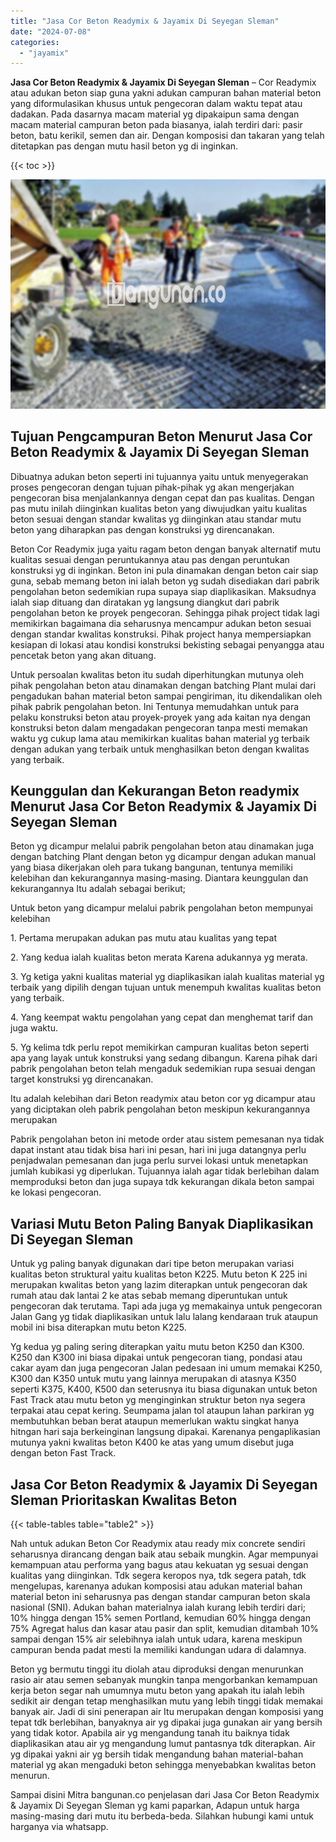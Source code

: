 ```yaml
---
title: "Jasa Cor Beton Readymix & Jayamix Di Seyegan Sleman"
date: "2024-07-08"
categories: 
  - "jayamix"
---
```


**Jasa Cor Beton Readymix & Jayamix Di Seyegan Sleman** – Cor Readymix atau adukan beton siap guna yakni adukan campuran bahan material beton yang diformulasikan khusus untuk pengecoran dalam waktu tepat atau dadakan. Pada dasarnya macam material yg dipakaipun sama dengan macam material campuran beton pada biasanya, ialah terdiri dari: pasir beton, batu kerikil, semen dan air. Dengan komposisi dan takaran yang telah ditetapkan pas dengan mutu hasil beton yg di inginkan.

{{< toc >}}

![Jasa Cor Beton Readymix & Jayamix Di Seyegan Sleman](/images/jasa-cor-readymix-40.png)

## Tujuan Pengcampuran Beton Menurut Jasa Cor Beton Readymix & Jayamix Di Seyegan Sleman

Dibuatnya adukan beton seperti ini tujuannya yaitu untuk menyegerakan proses pengecoran dengan tujuan pihak-pihak yg akan mengerjakan pengecoran bisa menjalankannya dengan cepat dan pas kualitas. Dengan pas mutu inilah diinginkan kualitas beton yang diwujudkan yaitu kualitas beton sesuai dengan standar kwalitas yg diinginkan atau standar mutu beton yang diharapkan pas dengan konstruksi yg direncanakan.

Beton Cor Readymix juga yaitu ragam beton dengan banyak alternatif mutu kualitas sesuai dengan peruntukannya atau pas dengan peruntukan konstruksi yg di inginkan. Beton ini pula dinamakan dengan beton cair siap guna, sebab memang beton ini ialah beton yg sudah disediakan dari pabrik pengolahan beton sedemikian rupa supaya siap diaplikasikan. Maksudnya ialah siap dituang dan diratakan yg langsung diangkut dari pabrik pengolahan beton ke proyek pengecoran. Sehingga pihak project tidak lagi memikirkan bagaimana dia seharusnya mencampur adukan beton sesuai dengan standar kwalitas konstruksi. Pihak project hanya mempersiapkan kesiapan di lokasi atau kondisi konstruksi bekisting sebagai penyangga atau pencetak beton yang akan dituang.

Untuk persoalan kwalitas beton itu sudah diperhitungkan mutunya oleh pihak pengolahan beton atau dinamakan dengan batching Plant mulai dari pengadukan bahan material beton sampai pengiriman, itu dikendalikan oleh pihak pabrik pengolahan beton. Ini Tentunya memudahkan untuk para pelaku konstruksi beton atau proyek-proyek yang ada kaitan nya dengan konstruksi beton dalam mengadakan pengecoran tanpa mesti memakan waktu yg cukup lama atau memikirkan kualitas bahan material yg terbaik dengan adukan yang terbaik untuk menghasilkan beton dengan kwalitas yang terbaik.

## Keunggulan dan Kekurangan Beton readymix Menurut Jasa Cor Beton Readymix & Jayamix Di Seyegan Sleman

Beton yg dicampur melalui pabrik pengolahan beton atau dinamakan juga dengan batching Plant dengan beton yg dicampur dengan adukan manual yang biasa dikerjakan oleh para tukang bangunan, tentunya memiliki kelebihan dan kekurangannya masing-masing. Diantara keunggulan dan kekurangannya Itu adalah sebagai berikut;

Untuk beton yang dicampur melalui pabrik pengolahan beton mempunyai kelebihan

1\. Pertama merupakan adukan pas mutu atau kualitas yang tepat

2\. Yang kedua ialah kualitas beton merata Karena adukannya yg merata.

3\. Yg ketiga yakni kualitas material yg diaplikasikan ialah kualitas material yg terbaik yang dipilih dengan tujuan untuk menempuh kwalitas kualitas beton yang terbaik.

4\. Yang keempat waktu pengolahan yang cepat dan menghemat tarif dan juga waktu.

5\. Yg kelima tdk perlu repot memikirkan campuran kualitas beton seperti apa yang layak untuk konstruksi yang sedang dibangun. Karena pihak dari pabrik pengolahan beton telah mengaduk sedemikian rupa sesuai dengan target konstruksi yg direncanakan.

Itu adalah kelebihan dari Beton readymix atau beton cor yg dicampur atau yang diciptakan oleh pabrik pengolahan beton meskipun kekurangannya merupakan

Pabrik pengolahan beton ini metode order atau sistem pemesanan nya tidak dapat instant atau tidak bisa hari ini pesan, hari ini juga datangnya perlu penjadwalan pemesanan dan juga perlu survei lokasi untuk menetapkan jumlah kubikasi yg diperlukan. Tujuannya ialah agar tidak berlebihan dalam memproduksi beton dan juga supaya tdk kekurangan dikala beton sampai ke lokasi pengecoran.

## Variasi Mutu Beton Paling Banyak Diaplikasikan Di Seyegan Sleman

Untuk yg paling banyak digunakan dari tipe beton merupakan variasi kualitas beton struktural yaitu kualitas beton K225. Mutu beton K 225 ini merupakan kwalitas beton yang lazim diterapkan untuk pengecoran dak rumah atau dak lantai 2 ke atas sebab memang diperuntukan untuk pengecoran dak terutama. Tapi ada juga yg memakainya untuk pengecoran Jalan Gang yg tidak diaplikasikan untuk lalu lalang kendaraan truk ataupun mobil ini bisa diterapkan mutu beton K225.

Yg kedua yg paling sering diterapkan yaitu mutu beton K250 dan K300. K250 dan K300 ini biasa dipakai untuk pengecoran tiang, pondasi atau cakar ayam dan juga pengecoran Jalan pedesaan ini umum memakai K250, K300 dan K350 untuk mutu yang lainnya merupakan di atasnya K350 seperti K375, K400, K500 dan seterusnya itu biasa digunakan untuk beton Fast Track atau mutu beton yg menginginkan struktur beton nya segera terpakai atau cepat kering. Seumpama jalan tol ataupun lahan parkiran yg membutuhkan beban berat ataupun memerlukan waktu singkat hanya hitngan hari saja berkeinginan langsung dipakai. Karenanya pengaplikasian mutunya yakni kwalitas beton K400 ke atas yang umum disebut juga dengan beton Fast Track.

## Jasa Cor Beton Readymix & Jayamix Di Seyegan Sleman Prioritaskan Kwalitas Beton

{{< table-tables table="table2" >}}

Nah untuk adukan Beton Cor Readymix atau ready mix concrete sendiri seharusnya dirancang dengan baik atau sebaik mungkin. Agar mempunyai kemampuan atau performa yang bagus atau kekuatan yg sesuai dengan kualitas yang diinginkan. Tdk segera keropos nya, tdk segera patah, tdk mengelupas, karenanya adukan komposisi atau adukan material bahan material beton ini seharusnya pas dengan standar campuran beton skala nasional (SNI). Adukan bahan materialnya ialah kurang lebih terdiri dari; 10% hingga dengan 15% semen Portland, kemudian 60% hingga dengan 75% Agregat halus dan kasar atau pasir dan split, kemudian ditambah 10% sampai dengan 15% air selebihnya ialah untuk udara, karena meskipun campuran benda padat mesti Ia memiliki kandungan udara di dalamnya.

Beton yg bermutu tinggi itu diolah atau diproduksi dengan menurunkan rasio air atau semen sebanyak mungkin tanpa mengorbankan kemampuan kerja beton segar nah umumnya mutu beton yang apakah itu ialah lebih sedikit air dengan tetap menghasilkan mutu yang lebih tinggi tidak memakai banyak air. Jadi di sini penerapan air Itu merupakan dengan komposisi yang tepat tdk berlebihan, banyaknya air yg dipakai juga gunakan air yang bersih yang tidak kotor. Apabila air yg mengandung tanah itu baiknya tidak diaplikasikan atau air yg mengandung lumut pantasnya tdk diterapkan. Air yg dipakai yakni air yg bersih tidak mengandung bahan material-bahan material yg akan mengaduki beton sehingga menyebabkan kwalitas beton menurun.

Sampai disini Mitra bangunan.co penjelasan dari Jasa Cor Beton Readymix & Jayamix Di Seyegan Sleman yg kami paparkan, Adapun untuk harga masing-masing dari mutu itu berbeda-beda. Silahkan hubungi kami untuk harganya via whatsapp.
